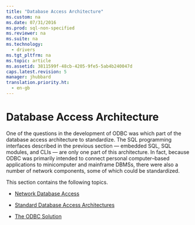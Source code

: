 ```yaml
---
title: "Database Access Architecture"
ms.custom: na
ms.date: 07/31/2016
ms.prod: sql-non-specified
ms.reviewer: na
ms.suite: na
ms.technology: 
  - drivers
ms.tgt_pltfrm: na
ms.topic: article
ms.assetid: 3811599f-48cb-4205-9fe5-5ab4b240047d
caps.latest.revision: 5
manager: jhubbard
translation.priority.ht: 
  - en-gb
---
```

# Database Access Architecture
One of the questions in the development of ODBC was which part of the database access architecture to standardize. The SQL programming interfaces described in the previous section — embedded SQL, SQL modules, and CLIs — are only one part of this architecture. In fact, because ODBC was primarily intended to connect personal computer–based applications to minicomputer and mainframe DBMSs, there were also a number of network components, some of which could be standardized.  
  
 This section contains the following topics.  
  
-   [Network Database Access](../content/Network-Database-Access.md)  
  
-   [Standard Database Access Architectures](../content/Standard-Database-Access-Architectures.md)  
  
-   [The ODBC Solution](../content/The-ODBC-Solution.md)